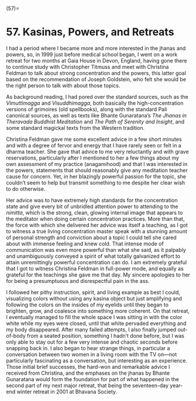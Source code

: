 

(57)=

# 57. Kasinas, Powers, and Retreats



I had a period where I became more and more interested in the jhanas and powers, so, in 1999 just before medical school began, I went on a work retreat for two months at Gaia House in Devon, England, having gone there to continue study with Christopher Titmuss and meet with Christina Feldman to talk about strong concentration and the powers, this latter goal based on the recommendation of Joseph Goldstein, who felt she would be the right person to talk with about those topics.

As background reading, I had pored over the standard sources, such as the *Vimuttimagga* and *Visuddhimagga*, both basically the high-concentration versions of grimoires (old spellbooks), along with the standard Pali canonical sources, as well as texts like Bhante Gunaratana’s *The Jhanas in Theravada Buddhist Meditation* and *The Path of Serenity and Insight*, and some standard magickal texts from the Western tradition.

Christina Feldman gave me some excellent advice in a few short minutes and with a degree of fervor and energy that I have rarely seen or felt in a dharma teacher. She gave that advice to me very reluctantly and with grave reservations, particularly after I mentioned to her a few things about my own assessment of my practice (anagamihood) and that I was interested in the powers, statements that should reasonably give any meditation teacher cause for concern. Yet, in her blazingly powerful passion for the topic, she couldn’t seem to help but transmit something to me despite her clear wish to do otherwise.

Her advice was to have extremely high standards for the concentration state and give every bit of unbridled attention power to attending to the *nimitta*, which is the strong, clean, glowing internal image that appears to the meditator when doing certain concentration practices. More than that, the force with which she delivered her advice was itself a teaching, as I got to witness a true living concentration master speak with a stunning amount of personal strength and conviction about a topic I could tell she cared about with immense feeling and knew cold. That intense mode of communication was even more powerful than what she said, as it palpably and unambiguously conveyed a spirit of what totally galvanized effort to attain unremittingly powerful concentration can do. I am extremely grateful that I got to witness Christina Feldman in full-power mode, and equally as grateful for the teachings she gave me that day. My sincere apologies to her for being a presumptuous and disrespectful pain in the ass.

I followed her pithy instruction, spirit, and living example as best I could, visualizing colors without using any kasina object but just amplifying and following the colors on the insides of my eyelids until they began to brighten, grow, and coalesce into something more coherent. On that retreat, I eventually managed to fill the whole space I was sitting in with the color white while my eyes were closed, until that white pervaded everything and my body disappeared. After many failed attempts, I also finally jumped out-of-body from a seated position, something I hadn’t done before, but I was only able to stay out for a few very intense and chaotic seconds before snapping back in. I also began to hear strange things, in particular a conversation between two women in a living room with the TV on—not particularly fascinating as a conversation, but interesting as an experience. Those initial brief successes, the hard-won and remarkable advice I received from Christina, and the emphases on the jhanas by Bhante Gunaratana would form the foundation for part of what happened in the second part of my next major retreat, that being the seventeen-day year-end winter retreat in 2001 at Bhavana Society.